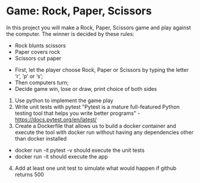 # Game: Rock, Paper, Scissors
In this project you will make a Rock, Paper, Scissors game and play against the computer. The winner is decided by these rules:

* Rock blunts scissors
* Paper covers rock
* Scissors cut paper

- First, let the player choose Rock, Paper or Scissors by typing the letter ‘r’, ‘p’ or ‘s’;
- Then computers turn;
- Decide game win, lose or draw, print choice of both sides

1. Use python to implement the game play
2. Write unit tests with pytest
"Pytest is a mature full-featured Python testing tool that helps you write better programs" - https://docs.pytest.org/en/latest/
3. Create a Dockerfile that allows us to build a docker container and execute the tool with docker run without having any dependencies other than docker installed
- docker run -it <container-build> pytest -v  should execute the unit tests
- docker run -it <container-build>  should execute the app
4. Add at least one unit test to simulate what would happen if github returns 500
